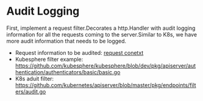 # Audit Logging

First, implement a request filter.Decorates a http.Handler with audit logging information for all the requests coming to the server.Similar to K8s, we have more audit information that needs to be logged.

* Request information to be audited: [request conetxt](../concepts-and-designs/requescontext.md)
* Kubesphere filter example: <https://github.com/kubesphere/kubesphere/blob/dev/pkg/apiserver/authentication/authenticators/basic/basic.go>
* K8s aduit filter: <https://github.com/kubernetes/apiserver/blob/master/pkg/endpoints/filters/audit.go>